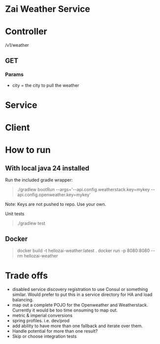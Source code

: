 # Zai Weather Service

# Controller

/v1/weather

## GET
### Params
- city = the city to pull the weather

# Service

# Client

# How to run

## With local java 24 installed

Run the included gradle wrapper:

> ./gradlew bootRun --args='--api.config.weatherstack.key=mykey --api.config.openweather.key=mykey'

Note: Keys are not pushed to repo. Use your own.

Unit tests

> ./gradlew test

## Docker

> docker build -t hellozai-weather:latest .
> docker run -p 8080:8080 --rm hellozai-weather

# Trade offs

- disabled service discovery registration to use Consul or something similar. Would prefer to put this in a service directory for HA and load balancing.
- map out a complete POJO for the Openweather and Weatherstack. Currently it would be too time onsuming to map out.
- metric & imperial conversions
- spring profiles. i.e. dev/prod
- add ability to have more than one fallback and iterate over them.
- Handle potential for more than one result?
- Skip or choose integration tests